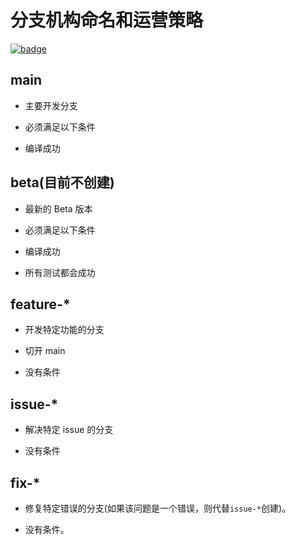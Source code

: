 # 分支机构命名和运营策略

[![badge](https://img.shields.io/endpoint.svg?url=https%3A%2F%2Fgezf7g7pd5.execute-api.ap-northeast-1.amazonaws.com%2Fdefault%2Fsource_up_to_date%3Fowner%3Derg-lang%26repos%3Derg%26ref%3Dmain%26path%3Ddoc/EN/dev_guide/branches.md%26commit_hash%3Da711efa99b325ba1012f6897e7b0e2bdb947d8a1)](https://gezf7g7pd5.execute-api.ap-northeast-1.amazonaws.com/default/source_up_to_date?owner=erg-lang&repos=erg&ref=main&path=doc/EN/dev_guide/branches.md&commit_hash=a711efa99b325ba1012f6897e7b0e2bdb947d8a1)

## main

* 主要开发分支
* 必须满足以下条件

* 编译成功

## beta(目前不创建)

* 最新的 Beta 版本
* 必须满足以下条件

* 编译成功
* 所有测试都会成功

## feature-*

* 开发特定功能的分支
* 切开 main

* 没有条件

## issue-*

* 解决特定 issue 的分支

* 没有条件

## fix-*

* 修复特定错误的分支(如果该问题是一个错误，则代替`issue-*`创建)。

* 没有条件。